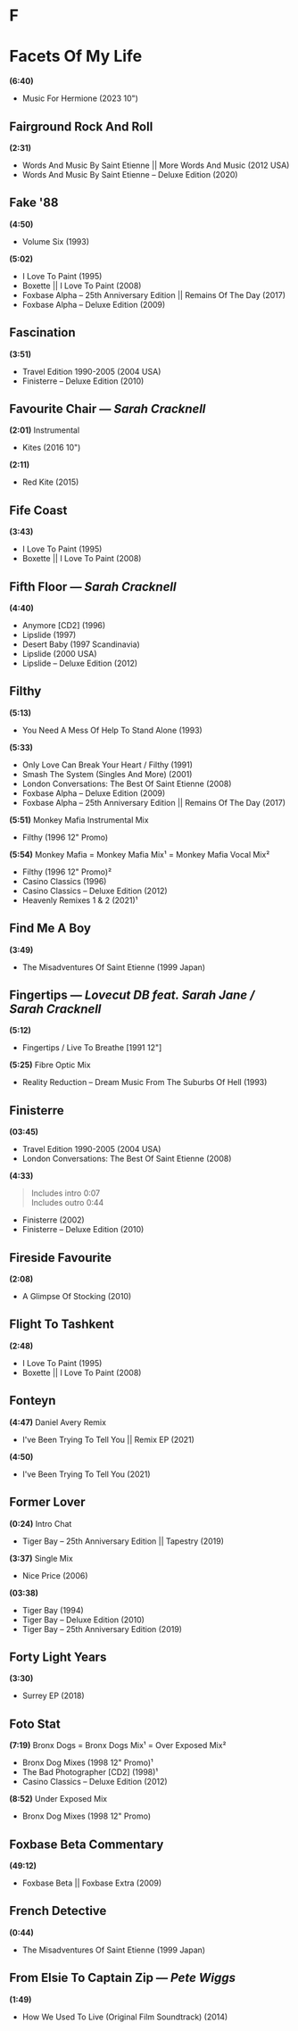 # F

# Facets Of My Life

**(6:40)**

* Music For Hermione (2023 10")

## Fairground Rock And Roll

**(2:31)**

* Words And Music By Saint Etienne \|\| More Words And Music (2012 USA)
* Words And Music By Saint Etienne – Deluxe Edition (2020)

## Fake '88

**(4:50)**

* Volume Six (1993)

**(5:02)**

* I Love To Paint (1995)
* Boxette \|\| I Love To Paint (2008)
* Foxbase Alpha – 25th Anniversary Edition \|\| Remains Of The Day (2017)
* Foxbase Alpha – Deluxe Edition (2009)

## Fascination

**(3:51)**

* Travel Edition 1990-2005 (2004 USA)
* Finisterre – Deluxe Edition (2010)

## Favourite Chair — *Sarah Cracknell*

**(2:01)** Instrumental

* Kites (2016 10")

**(2:11)**

* Red Kite (2015)

## Fife Coast

**(3:43)**

* I Love To Paint (1995)
* Boxette \|\| I Love To Paint (2008)

## Fifth Floor — *Sarah Cracknell*

**(4:40)**

* Anymore [CD2] (1996)
* Lipslide (1997)
* Desert Baby (1997 Scandinavia)
* Lipslide (2000 USA)
* Lipslide – Deluxe Edition (2012)

## Filthy

**(5:13)**

* You Need A Mess Of Help To Stand Alone (1993)

**(5:33)**

* Only Love Can Break Your Heart / Filthy (1991)
* Smash The System (Singles And More) (2001)
* London Conversations: The Best Of Saint Etienne (2008)
* Foxbase Alpha – Deluxe Edition (2009)
* Foxbase Alpha – 25th Anniversary Edition \|\| Remains Of The Day (2017)

**(5:51)** Monkey Mafia Instrumental Mix

* Filthy (1996 12" Promo)

**(5:54)** Monkey Mafia = Monkey Mafia Mix¹ = Monkey Mafia Vocal Mix²

* Filthy (1996 12" Promo)²
* Casino Classics (1996)
* Casino Classics – Deluxe Edition (2012)
* Heavenly Remixes 1 & 2 (2021)¹

## Find Me A Boy

**(3:49)**

* The Misadventures Of Saint Etienne (1999 Japan)

## Fingertips — *Lovecut DB feat. Sarah Jane / Sarah Cracknell*

**(5:12)**

* Fingertips / Live To Breathe [1991 12"]

**(5:25)** Fibre Optic Mix

* Reality Reduction – Dream Music From The Suburbs Of Hell (1993)

## Finisterre

**(03:45)**

* Travel Edition 1990-2005 (2004 USA)
* London Conversations: The Best Of Saint Etienne (2008)

**(4:33)**

> Includes intro 0:07  
> Includes outro 0:44

* Finisterre (2002)
* Finisterre – Deluxe Edition (2010)

## Fireside Favourite

**(2:08)**

* A Glimpse Of Stocking (2010)

## Flight To Tashkent

**(2:48)**

* I Love To Paint (1995)
* Boxette \|\| I Love To Paint (2008)

## Fonteyn

**(4:47)** Daniel Avery Remix

* I've Been Trying To Tell You \|\| Remix EP (2021)

**(4:50)**

* I've Been Trying To Tell You (2021)

## Former Lover

**(0:24)** Intro Chat

* Tiger Bay – 25th Anniversary Edition \|\| Tapestry (2019)

**(3:37)** Single Mix

* Nice Price (2006)

**(03:38)**

* Tiger Bay (1994)
* Tiger Bay – Deluxe Edition (2010)
* Tiger Bay – 25th Anniversary Edition (2019)

## Forty Light Years

**(3:30)**

* Surrey EP (2018)

## Foto Stat

**(7:19)** Bronx Dogs = Bronx Dogs Mix¹ = Over Exposed Mix²

* Bronx Dog Mixes (1998 12" Promo)¹
* The Bad Photographer [CD2] (1998)¹
* Casino Classics – Deluxe Edition (2012)

**(8:52)** Under Exposed Mix

* Bronx Dog Mixes (1998 12" Promo)

## Foxbase Beta Commentary

**(49:12)**

* Foxbase Beta \|\| Foxbase Extra (2009)

## French Detective

**(0:44)**

* The Misadventures Of Saint Etienne (1999 Japan)

## From Elsie To Captain Zip — *Pete Wiggs*

**(1:49)**

* How We Used To Live (Original Film Soundtrack) (2014)
